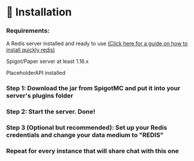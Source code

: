 # 📩 Installation

### Requirements:

A Redis server installed and ready to use [(Click here for a guide on how to install quickly redis)](https://github.com/Emibergo02/RedisEconomy/wiki/Install-redis)

Spigot/Paper server at least 1.16.x

PlaceholderAPI installed

### Step 1: Download the jar from SpigotMC and put it into your server's plugins folder

### Step 2: Start the server. Done!

### Step 3 (Optional but recommended): Set up your Redis credentials and change your data medium to "REDIS"



### Repeat for every instance that will share chat with this one
